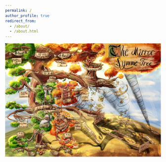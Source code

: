 ```yaml
---
permalink: /
author_profile: true
redirect_from: 
  - /about/
  - /about.html
---
```


![The Mirror Symme-Tree](images/MirrorSymmeTree.jpg "The Mirror Symme-Tree by Elliot Kienzle")
